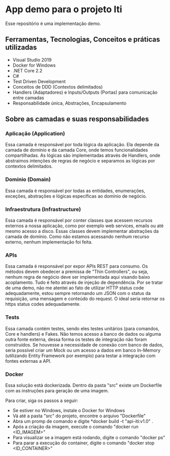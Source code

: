 # App demo para o projeto Iti

Esse repositório é uma implementação demo.

## Ferramentas, Tecnologias, Conceitos e práticas utilizadas
* Visual Studio 2019
* Docker for Windows
* .NET Core 2.2
* C#
* Test Driven Development
* Conceitos de DDD (Contextos delimitados)
* Handlers (Adaptadores) e Inputs/Outputs (Portas) para comunicação entre camadas
* Responsabilidade única, Abstrações, Encapsulamento

## Sobre as camadas e suas responsabilidades

### Aplicação (Application)

Essa camada é responsável por toda lógica da aplicação. Ela depende da camada de domínio e da camada Core, onde temos funcionalidades compartilhadas.
As lógicas são implementadas através de Handlers, onde abstraimos intenções de regras de negócio e separamos as lógicas por contextos delimitados.

### Domínio (Domain)

Essa camada é responsável por todas as entidades, enumerações, exceções, abstrações e lógicas específicas ao domínio de negócio.

### Infraestrutura (Infrastructure)

Essa camada é responsável por conter classes que acessem recursos externos a nossa aplicação, como por exemplo web services, emails ou até mesmo acesso a disco. Essas classes devem implementar abstrações da camada de domínio.
Como não estamos acessando nenhum recurso externo, nenhum implementação foi feita.

### APIs

Essa camada é responsável por expor APIs REST para consumo. Os métodos devem obedecer a premissa de "Thin Controllers", ou seja, nenhum regra de negócio deve ser implementada aqui visando baixo acoplamento. Tudo é feito através de injeção de dependência. Por se tratar de uma demo, não me atentei ao fato de utilizar HTTP status code adequadamente, estou sempre retornando um JSON com o status da requisição, uma mensagem e conteúdo do request. O ideal seria retornar os https status codes adequadamente.

### Tests

Essa camada contém testes, sendo eles testes unitários (para comandos, Core e handlers) e Fakes. Não temos acesso a banco de dados ou alguma outra fonte externa, dessa forma os testes de integração não foram construídos. Se houvesse a necessidade de conexão com banco de dados, seria possível criar um Mock ou um acesso a dados em banco In-Memory (utilizando Entity Framework por exemplo) para testar a integração com fontes externas a API.

### Docker

Essa solução está dockerizada. Dentro da pasta "src" existe um Dockerfile com as instruções para geração de uma imagem.

Para criar, siga os passos a seguir:

- Se estiver no Windows, instale o Docker for Windows
- Vá até a pasta "src" do projeto, encontre o arquivo "Dockerfile"
- Abra um promp de comando e digite *docker build -t "api-iti:v1.0" .
- Após a criação da imagem, execute o comando "docker run <ID_IMAGEM>"
- Para visualizar se a imagem está rodando, digite o comando "docker ps"
- Para parar a execução do container, digite o comando "docker stop <ID_CONTAINER>"
